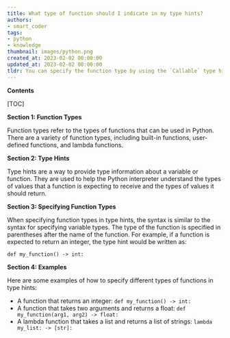 ```yaml
---
title: What type of function should I indicate in my type hints?
authors:
- smart_coder
tags:
- python
- knowledge
thumbnail: images/python.png
created_at: 2023-02-02 00:00:00
updated_at: 2023-02-02 00:00:00
tldr: You can specify the function type by using the `Callable` type hint.
---
```


**Contents**

[TOC]

**Section 1: Function Types**

Function types refer to the types of functions that can be used in Python. There are a variety of function types, including built-in functions, user-defined functions, and lambda functions. 

**Section 2: Type Hints**

Type hints are a way to provide type information about a variable or function. They are used to help the Python interpreter understand the types of values that a function is expecting to receive and the types of values it should return. 

**Section 3: Specifying Function Types**

When specifying function types in type hints, the syntax is similar to the syntax for specifying variable types. The type of the function is specified in parentheses after the name of the function. For example, if a function is expected to return an integer, the type hint would be written as:

`def my_function() -> int:`

**Section 4: Examples**

Here are some examples of how to specify different types of functions in type hints:

* A function that returns an integer: `def my_function() -> int:`
* A function that takes two arguments and returns a float: `def my_function(arg1, arg2) -> float:`
* A lambda function that takes a list and returns a list of strings: `lambda my_list: -> [str]:`

